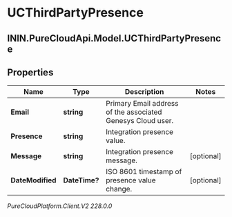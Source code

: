 # UCThirdPartyPresence

## ININ.PureCloudApi.Model.UCThirdPartyPresence

## Properties

|Name | Type | Description | Notes|
|------------ | ------------- | ------------- | -------------|
| **Email** | **string** | Primary Email address of the associated Genesys Cloud user. | |
| **Presence** | **string** | Integration presence value. | |
| **Message** | **string** | Integration presence message. | [optional] |
| **DateModified** | **DateTime?** | ISO 8601 timestamp of presence value change. | [optional] |



_PureCloudPlatform.Client.V2 228.0.0_
